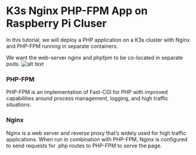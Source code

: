 # K3s Nginx PHP-FPM App on Raspberry Pi Cluser

In this tutorial, we will deploy a PHP application on a K3s cluster with Nginx and PHP-FPM running in separate containers.

We want the web-server nginx and phpfpm to be co-located in separate pods.
![alt text](https://i.ibb.co/R4P9YB0/kubernetes-nginx-phpfpm1-drawio.png)

### PHP-FPM
PHP-FPM is an implementation of Fast-CGI for PHP with improved capabilities around process management, logging, and high traffic situations.

### Nginx
Nginx is a web server and reverse proxy that’s widely used for high traffic applications. When run in combination with PHP-FPM, Nginx is configured to send requests for .php routes to PHP-FPM to serve the page.

